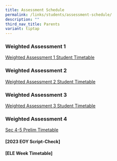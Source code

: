 ```yaml
---
title: Assessment Schedule
permalink: /links/students/assessment-schedule/
description: ""
third_nav_title: Parents
variant: tiptap
---
```

<h3>Weighted Assessment 1</h3>
<p><a href="/files/Time%20Table/2024/WA1_2024__For_student__29_Jan.pdf" rel="noopener noreferrer nofollow" target="_blank">Weighted Assessment 1 Student Timetable</a>
</p>
<h3>Weighted Assessment 2</h3>
<p><a href="/files/Time Table/2024/LS_WA2_2024_For_Student__Revised_18_April__1_.pdf" rel="noopener noreferrer nofollow" target="_blank">Weighted Assessment 2 Student Timetable</a>
</p>
<h3>Weighted Assessment 3</h3>
<p><a href="/files/Time Table/2024/Sec_1_3_WA3_updated_17_July.pdf" rel="noopener noreferrer nofollow" target="_blank">Weighted Assessment 3 Student Timetable</a>
</p>
<h3>Weighted Assessment 4</h3>
<p></p>
<p><a href="/files/Time Table/2024/Sec_4_5_Prelim_Timetabled__updated_17_July__v2.pdf" rel="noopener noreferrer nofollow" target="_blank">Sec 4-5 Prelim Timetable</a>
</p>
<h4>[2023 EOY Script-Check]</h4>
<h4>[ELE Week Timetable]</h4>
<p></p>